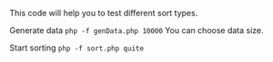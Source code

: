 This code will help you to test different sort types.

Generate data ` php -f genData.php 10000 ` You can choose data size.

Start sorting ` php -f sort.php quite `